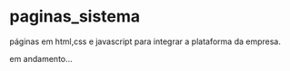 # paginas_sistema
páginas em html,css e javascript para integrar a plataforma da empresa.

em andamento...
